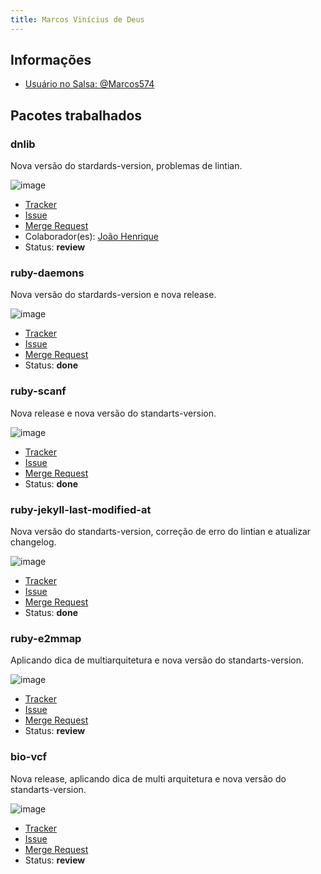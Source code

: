 ```yaml
---
title: Marcos Vinícius de Deus
---
```


## Informações

- [Usuário no Salsa: @Marcos574](https://salsa.debian.org/Marcos574)

## Pacotes trabalhados

### dnlib

Nova versão do stardards-version, problemas de lintian.

![image](/Debian_Pacotes/assets/dnlib.png)

- [Tracker](https://tracker.debian.org/pkg/dnlib)
- [Issue](https://salsa.debian.org/debian-brasilia-team/docs/-/issues/63)
- [Merge Request](https://salsa.debian.org/pkg-security-team/dnlib/-/merge_requests/1)
- Colaborador(es): [João Henrique](https://salsa.debian.org/joao-henrique10)
- Status: **review**

### ruby-daemons

Nova versão do stardards-version e nova release.

![image](/Debian_Pacotes/assets/ruby-daemons.png)

- [Tracker](https://tracker.debian.org/pkg/ruby-daemons)
- [Issue](https://salsa.debian.org/debian-brasilia-team/docs/-/issues/101)
- [Merge Request](https://salsa.debian.org/ruby-team/ruby-daemons/-/merge_requests/1)
- Status: **done**

### ruby-scanf

Nova release e nova versão do standarts-version.

![image](/Debian_Pacotes/assets/ruby-scanf.png)

- [Tracker](https://tracker.debian.org/pkg/ruby-scanf)
- [Issue](https://salsa.debian.org/debian-brasilia-team/docs/-/issues/107)
- [Merge Request](https://salsa.debian.org/ruby-team/ruby-scanf/-/merge_requests/1)
- Status: **done**

### ruby-jekyll-last-modified-at

Nova versão do standarts-version, correção de erro do lintian e atualizar changelog.

![image](/Debian_Pacotes/assets/ruby-jekyll-last-modified-at.png)

- [Tracker](https://tracker.debian.org/pkg/ruby-jekyll-last-modified-at)
- [Issue](https://salsa.debian.org/debian-brasilia-team/docs/-/issues/113)
- [Merge Request](https://salsa.debian.org/ruby-team/ruby-jekyll-last-modified-at/-/merge_requests/1)
- Status: **done**

### ruby-e2mmap

Aplicando dica de multiarquitetura e nova versão do standarts-version.

![image](/Debian_Pacotes/assets/ruby-e2mmap.png)

- [Tracker](https://tracker.debian.org/pkg/ruby-e2mmap)
- [Issue](https://salsa.debian.org/debian-brasilia-team/docs/-/issues/130)
- [Merge Request](https://salsa.debian.org/ruby-team/ruby-e2mmap/-/merge_requests/2)
- Status: **review**

### bio-vcf

Nova release, aplicando dica de multi arquitetura e nova versão do standarts-version.

![image](/Debian_Pacotes/assets/bio-vcf.png)

- [Tracker](https://tracker.debian.org/pkg/bio-vcf)
- [Issue](https://salsa.debian.org/debian-brasilia-team/docs/-/issues/139)
- [Merge Request](https://salsa.debian.org/med-team/bio-vcf/-/merge_requests/1)
- Status: **review**